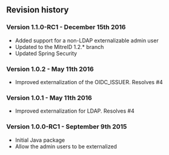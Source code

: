 ## Revision history


### Version 1.1.0-RC1 - December 15th 2016

 * Added support for a non-LDAP externalizable admin user
 * Updated to the MitreID 1.2.* branch
 * Updated Spring Security


### Version 1.0.2 - May 11th 2016

 * Improved externalization of the OIDC_ISSUER. Resolves #4


### Version 1.0.1 - May 11th 2016

 * Improved externalization for LDAP. Resolves #4


### Version 1.0.0-RC1 - September 9th 2015

 * Initial Java package
 * Allow the admin users to be externalized
 
